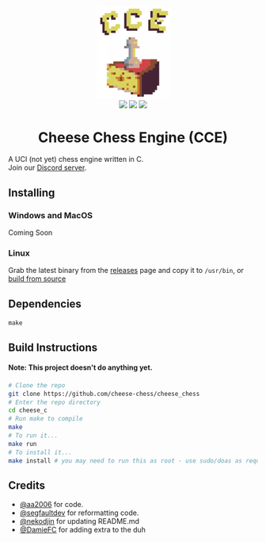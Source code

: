 <div align="center">
    <img src="./assets/cheese_nobg.png" width=150px><br>
    <img src="https://img.shields.io/github/commit-activity/w/cheese-chess/cheese_c?style=flat-square">
    <img src="https://img.shields.io/github/license/cheese-chess/cheese_c?style=flat-square">
    <img src="https://img.shields.io/discord/872146521183903804?style=flat-square">
    <h1>Cheese Chess Engine (CCE)</h1>

</div>

A UCI (not yet) chess engine written in C.
<br>
Join our [Discord server](https://discord.gg/FBzkBQhz3A).

## Installing

### Windows and MacOS
Coming Soon

### Linux
Grab the latest binary from the [releases](https://github.com/cheese-chess/cheese_chess/releases) page and copy it to `/usr/bin`, or [build from source](#build-instructions)

## Dependencies
```
make
```

## Build Instructions
#### Note: This project doesn't do anything yet.
```bash
# Clone the repo
git clone https://github.com/cheese-chess/cheese_chess
# Enter the repo directory
cd cheese_c
# Run make to compile
make
# To run it...
make run
# To install it...
make install # you may need to run this as root - use sudo/doas as required.
```

## Credits
- [@aa2006](https://github.com/aa2006) for code.
- [@segfaultdev](https://github.com/segfaultdev) for reformatting code.
- [@nekodjin](https://github.com/nekodjin) for updating README.md
- [@DamieFC](https://github.com/DamieFC) for adding extra to the duh

